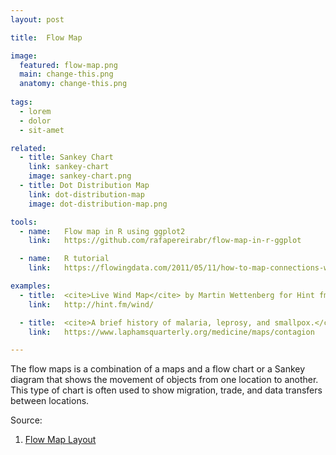 ```yaml
---
layout: post

title:  Flow Map

image:
  featured: flow-map.png
  main: change-this.png
  anatomy: change-this.png
  
tags:
  - lorem
  - dolor
  - sit-amet

related:
  - title: Sankey Chart
    link: sankey-chart
    image: sankey-chart.png
  - title: Dot Distribution Map
    link: dot-distribution-map
    image: dot-distribution-map.png

tools:
  - name:   Flow map in R using ggplot2
    link:   https://github.com/rafapereirabr/flow-map-in-r-ggplot

  - name:   R tutorial
    link:   https://flowingdata.com/2011/05/11/how-to-map-connections-with-great-circles/

examples:
  - title:  <cite>Live Wind Map</cite> by Martin Wettenberg for Hint fm
    link:   http://hint.fm/wind/

  - title:  <cite>A brief history of malaria, leprosy, and smallpox.</cite> by Haisam Hussein
    link:   https://www.laphamsquarterly.org/medicine/maps/contagion

---
```

The flow maps is a combination of a maps and a flow chart or a Sankey diagram that shows the movement of objects from one location to another. This type of chart is often used to show migration, trade, and data transfers between locations.

Source:
1. [Flow Map Layout](http://graphics.stanford.edu/papers/flow_map_layout/)